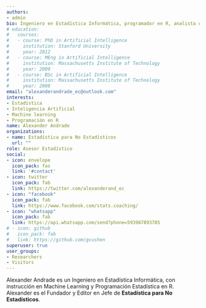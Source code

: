 ```yaml
---
authors:
- admin
bio: Ingeniero en Estadística Informática, programador en R, analista de datos mediante técnicas de Machine Learning.
# education:
#   courses:
#   - course: PhD in Artificial Intelligence
#     institution: Stanford University
#     year: 2012
#   - course: MEng in Artificial Intelligence
#     institution: Massachusetts Institute of Technology
#     year: 2009
#   - course: BSc in Artificial Intelligence
#     institution: Massachusetts Institute of Technology
#     year: 2008
email: "alexanderandrade_ec@outlook.com"
interests:
- Estadística
- Inteligencia Artificial
- Machine learning
- Programación en R
name: Alexander Andrade
organizations:
- name: Estadística para No Estadísticos
  url: ""
role: Asesor Estadístico
social:
- icon: envelope
  icon_pack: fas
  link: '#contact'
- icon: twitter
  icon_pack: fab
  link: https://twitter.com/alexanderand_ec
- icon: "facebook"
  icon_pack: fab
  link: https://www.facebook.com/stats.coaching/
- icon: "whatsapp"
  icon_pack: fab
  link: https://api.whatsapp.com/send?phone=593987893785
# - icon: github
#   icon_pack: fab
#   link: https://github.com/gcushen
superuser: true
user_groups:
- Researchers
- Visitors
---
```


Alexander Andrade es un Ingeniero en Estadística Informática, con instrucción en Machine Learning y Programación Estadística en R. Alexander es el Fundador y Editor en Jefe de **Estadística para No Estadísticos**.


